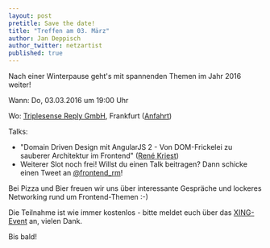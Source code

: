 ```yaml
---
layout: post
pretitle: Save the date!
title: "Treffen am 03. März"
author: Jan Deppisch
author_twitter: netzartist
published: true
---
```


Nach einer Winterpause geht's mit spannenden Themen im Jahr 2016 weiter!

Wann: Do, 03.03.2016 um 19:00 Uhr

Wo: [Triplesense Reply GmbH](http://www.triplesensereply.de), Frankfurt ([Anfahrt](http://www.triplesensereply.de/kontakt/))

Talks:

- "Domain Driven Design mit AngularJS 2 - Von DOM-Frickelei zu sauberer Architektur im Frontend" ([René Kriest](https://twitter.com/renekriest))
- Weiterer Slot noch frei! Willst du einen Talk beitragen? Dann schicke einen Tweet an [@frontend_rm](https://twitter.com/frontend_rm)!

Bei Pizza und Bier freuen wir uns über interessante Gespräche und lockeres Networking rund um Frontend-Themen :-)

Die Teilnahme ist wie immer kostenlos - bitte meldet euch über das [XING-Event](https://www.xing.com/events/marz-treffen-frontend-usergroup-rheinmain-1644194) an, vielen Dank.

Bis bald!

